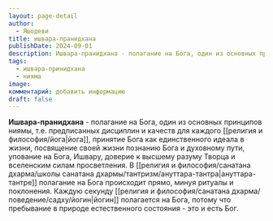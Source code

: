 ```yaml
---
layout: page-detail
author:
  - Яшодеви
title: ишвара-пранидхана
publishDate: 2024-09-01
description: Ишвара-пранидхана - полагание на Бога, один из основных принципов ниямы, т.е. предписанных дисциплин и качеств для каждого йога. Принятие Бога как единственного идеала в жизни, посвящение своей жизни познанию Бога и духовному пути, упование на Бога, Ишвару, доверие к высшему разуму Творца и вселенским силам просветления.
tags:
  - ишвара-принидхана
  - нияма
image: 
комментарий: добавить информацию
draft: false
---
```

**Ишвара-пранидхана** - полагание на Бога, один из основных принципов ниямы, т.е. предписанных дисциплин и качеств для каждого [[религия и философия/йога|йога]], принятие Бога как единственного идеала в жизни, посвящение своей жизни познанию Бога и духовному пути, упование на Бога, Ишвару, доверие к высшему разуму Творца и вселенским силам просветления.
В [[религия и философия/санатана дхарма/школы санатана дхармы/тантризм/ануттара-тантра|ануттара-тантре]] полагание на Бога происходит прямо, минуя ритуалы и поклонения. Каждую секунду [[религия и философия/санатана дхарма/поведение/садху/йогин|йогин]] полагается на Бога, потому что пребывание в природе естественного состояния - это и есть Бог.

